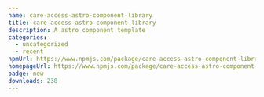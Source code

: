 ```yaml
---
name: care-access-astro-component-library
title: care-access-astro-component-library
description: A astro component template
categories:
  - uncategorized
  - recent
npmUrl: https://www.npmjs.com/package/care-access-astro-component-library
homepageUrl: https://www.npmjs.com/package/care-access-astro-component-library
badge: new
downloads: 238
---
```

